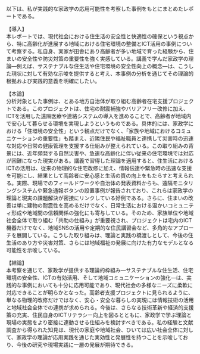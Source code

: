 以下は、私が実践的な家政学の応用可能性を考察した事例をもとにまとめたレポートである。

【導入】  
本レポートでは、現代社会における住生活の安全性と快適性の確保という視点から、特に高齢化が進展する地域における住宅環境の整備とICT活用の事例について考察する。私自身、実家が田舎にあり高齢者が多い地域で育った経験から、住まいの安全性や防災対策の重要性を強く実感している。講義で学んだ家政学の理論―例えば、サステナブルな住生活や住宅環境の安全性向上の概念―は、こうした現状に対して有効な示唆を提供すると考え、本事例の分析を通じてその理論的根拠および実践的意義を明確にしたい。

【本論】  
分析対象とした事例は、とある地方自治体が取り組む高齢者在宅支援プロジェクトである。このプロジェクトは、住宅の耐震補強やバリアフリー改修に加え、ICTを活用した遠隔医療や連絡システムの導入を進めることで、高齢者が地域内で安心して暮らせる環境を実現しようというものである。具体的には、家政学における「住環境の安全性」という観点だけでなく、「家族や地域におけるコミュニケーションの重要性」も踏まえ、近隣住民や福祉職員と連携して災害時の迅速な対応や日常の健康管理を支援する仕組みが整えられている。この取り組みの背景には、近年頻発する自然災害や、急速な高齢化に伴い従来の住宅環境では対応が困難になった現実がある。講義で習得した理論を適用すると、住生活におけるICTの活用は、従来の物理的な住宅改修に加え、情報伝達や緊急時の迅速な支援を可能にし、結果として高齢者に安心感と生活の質の向上をもたらすと考えられる。実際、現場でのフィールドワークや自治体の発表資料からも、遠隔モニタリングシステムや緊急通報ボタンの設置事例が報告されており、これらは家政学の理論と現実の課題解決が密接にリンクしている好例である。さらに、住まいの改善は単に建物の耐震性を高めるだけでなく、日常生活における温かいコミュニティ形成や地域間の信頼関係の強化にも寄与している。そのため、家族単位や地域社会全体で取り組む「共助の仕組み」が重要視され、プロジェクトは宅内のICT機器だけでなく、地域SNSの活用や定期的な住民講習会など、多角的なアプローチを展開している。こうした取り組みは、理論と実践の橋渡しとして、今後の住生活のあり方や災害対策、さらには地域福祉の発展に向けた有力なモデルとなる可能性を示唆している。

【結論】  
本考察を通じて、家政学が提供する理論的枠組み―サステナブルな住生活、住宅環境の安全性、ICTの有効活用、そして地域コミュニケーションの強化―は、実践的な事例においても十分に応用可能であり、現代社会の多様なニーズに柔軟に対応できることが明らかとなった。高齢者支援プロジェクトに見られるように、単なる物理的改修だけではなく、安心・安全な暮らしの実現には情報技術の活用と地域社会全体での連携が求められる。今後は、さらなる技術革新や経済的支援策の充実、住民自身のICTリテラシー向上を図るとともに、家政学で学ぶ理論と現場の実態をより密接に連動させる仕組みを検討すべきである。私の経験と文献調査から得られた知見は、現代の家庭や地域社会、ひいては広い社会全体に対して、家政学の理論が応用実践を通じた実効性と発展性を持つことを示唆しており、今後の研究や現場実践に一層の発展が期待できる。